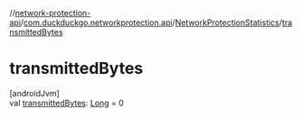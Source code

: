 //[network-protection-api](../../../index.md)/[com.duckduckgo.networkprotection.api](../index.md)/[NetworkProtectionStatistics](index.md)/[transmittedBytes](transmitted-bytes.md)

# transmittedBytes

[androidJvm]\
val [transmittedBytes](transmitted-bytes.md): [Long](https://kotlinlang.org/api/latest/jvm/stdlib/kotlin/-long/index.html) = 0
